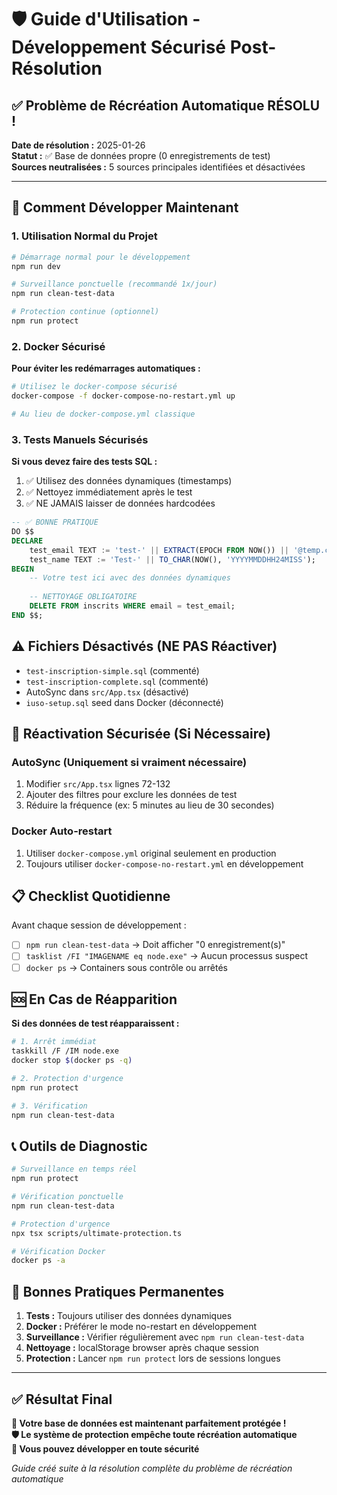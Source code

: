 # 🛡️ Guide d'Utilisation - Développement Sécurisé Post-Résolution

## ✅ Problème de Récréation Automatique RÉSOLU !

**Date de résolution :** 2025-01-26  
**Statut :** ✅ Base de données propre (0 enregistrements de test)  
**Sources neutralisées :** 5 sources principales identifiées et désactivées

---

## 🚀 Comment Développer Maintenant

### 1. Utilisation Normal du Projet

```bash
# Démarrage normal pour le développement
npm run dev

# Surveillance ponctuelle (recommandé 1x/jour)
npm run clean-test-data

# Protection continue (optionnel)
npm run protect
```

### 2. Docker Sécurisé

**Pour éviter les redémarrages automatiques :**
```bash
# Utilisez le docker-compose sécurisé
docker-compose -f docker-compose-no-restart.yml up

# Au lieu de docker-compose.yml classique
```

### 3. Tests Manuels Sécurisés

**Si vous devez faire des tests SQL :**
1. ✅ Utilisez des données dynamiques (timestamps)
2. ✅ Nettoyez immédiatement après le test
3. ✅ NE JAMAIS laisser de données hardcodées

```sql
-- ✅ BONNE PRATIQUE
DO $$
DECLARE
    test_email TEXT := 'test-' || EXTRACT(EPOCH FROM NOW()) || '@temp.com';
    test_name TEXT := 'Test-' || TO_CHAR(NOW(), 'YYYYMMDDHH24MISS');
BEGIN
    -- Votre test ici avec des données dynamiques
    
    -- NETTOYAGE OBLIGATOIRE
    DELETE FROM inscrits WHERE email = test_email;
END $$;
```

## ⚠️ Fichiers Désactivés (NE PAS Réactiver)

- `test-inscription-simple.sql` (commenté)
- `test-inscription-complete.sql` (commenté)  
- AutoSync dans `src/App.tsx` (désactivé)
- `iuso-setup.sql` seed dans Docker (déconnecté)

## 🔧 Réactivation Sécurisée (Si Nécessaire)

### AutoSync (Uniquement si vraiment nécessaire)
1. Modifier `src/App.tsx` lignes 72-132
2. Ajouter des filtres pour exclure les données de test
3. Réduire la fréquence (ex: 5 minutes au lieu de 30 secondes)

### Docker Auto-restart
1. Utiliser `docker-compose.yml` original seulement en production
2. Toujours utiliser `docker-compose-no-restart.yml` en développement

## 📋 Checklist Quotidienne

Avant chaque session de développement :
- [ ] `npm run clean-test-data` → Doit afficher "0 enregistrement(s)"
- [ ] `tasklist /FI "IMAGENAME eq node.exe"` → Aucun processus suspect
- [ ] `docker ps` → Containers sous contrôle ou arrêtés

## 🆘 En Cas de Réapparition

**Si des données de test réapparaissent :**
```bash
# 1. Arrêt immédiat
taskkill /F /IM node.exe
docker stop $(docker ps -q)

# 2. Protection d'urgence
npm run protect

# 3. Vérification
npm run clean-test-data
```

## 📞 Outils de Diagnostic

```bash
# Surveillance en temps réel
npm run protect

# Vérification ponctuelle  
npm run clean-test-data

# Protection d'urgence
npx tsx scripts/ultimate-protection.ts

# Vérification Docker
docker ps -a
```

## 🎯 Bonnes Pratiques Permanentes

1. **Tests :** Toujours utiliser des données dynamiques
2. **Docker :** Préférer le mode no-restart en développement  
3. **Surveillance :** Vérifier régulièrement avec `npm run clean-test-data`
4. **Nettoyage :** localStorage browser après chaque session
5. **Protection :** Lancer `npm run protect` lors de sessions longues

---

## ✅ Résultat Final

**🎉 Votre base de données est maintenant parfaitement protégée !**  
**🛡️ Le système de protection empêche toute récréation automatique**  
**🚀 Vous pouvez développer en toute sécurité**

*Guide créé suite à la résolution complète du problème de récréation automatique* 